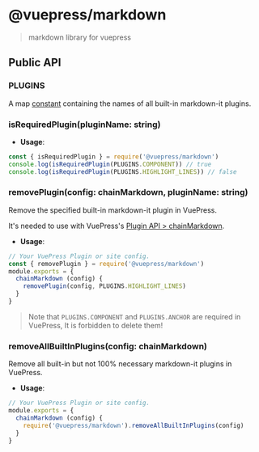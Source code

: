 # @vuepress/markdown

> markdown library for vuepress

## Public API

### PLUGINS

A map [constant](lib/constant.js) containing the names of all built-in markdown-it plugins.

### isRequiredPlugin(pluginName: string)

- **Usage**:

```js
const { isRequiredPlugin } = require('@vuepress/markdown')
console.log(isRequiredPlugin(PLUGINS.COMPONENT)) // true
console.log(isRequiredPlugin(PLUGINS.HIGHLIGHT_LINES)) // false
```

### removePlugin(config: chainMarkdown, pluginName: string)

Remove the specified built-in markdown-it plugin in VuePress.

It's needed to use with VuePress's [Plugin API > chainMarkdown](https://vuepress.vuejs.org/plugin/option-api.html#chainmarkdown).

- **Usage**:

```js
// Your VuePress Plugin or site config.
const { removePlugin } = require('@vuepress/markdown')
module.exports = {
  chainMarkdown (config) {
    removePlugin(config, PLUGINS.HIGHLIGHT_LINES)
  }
}
```

> Note that `PLUGINS.COMPONENT` and `PLUGINS.ANCHOR` are required in VuePress, It is forbidden to delete them!

### removeAllBuiltInPlugins(config: chainMarkdown)

Remove all built-in but not 100% necessary markdown-it plugins in VuePress.

- **Usage**:

```js
// Your VuePress Plugin or site config.
module.exports = {
  chainMarkdown (config) {
    require('@vuepress/markdown').removeAllBuiltInPlugins(config)
  }
}
```
